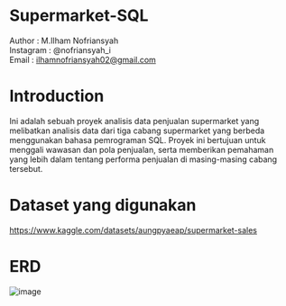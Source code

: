 # Supermarket-SQL

Author    : M.Ilham Nofriansyah <br/>
Instagram : @nofriansyah_i <br/>
Email     : ilhamnofriansyah02@gmail.com

# Introduction

Ini adalah sebuah proyek analisis data penjualan supermarket yang melibatkan analisis data dari tiga cabang supermarket yang berbeda menggunakan bahasa pemrograman SQL. Proyek ini bertujuan untuk menggali wawasan dan pola penjualan, serta memberikan pemahaman yang lebih dalam tentang performa penjualan di masing-masing cabang tersebut.

# Dataset yang digunakan
https://www.kaggle.com/datasets/aungpyaeap/supermarket-sales

# ERD
![image](https://github.com/noperi11/Supermarket-SQL/assets/126463961/5ccb6719-ce0a-44d2-a46c-401cf53c9a7b)

